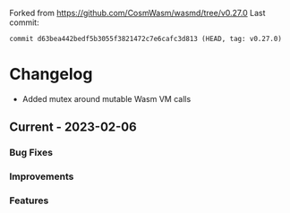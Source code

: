 Forked from https://github.com/CosmWasm/wasmd/tree/v0.27.0
Last commit:
```
commit d63bea442bedf5b3055f3821472c7e6cafc3d813 (HEAD, tag: v0.27.0)
```

# Changelog
- Added mutex around mutable Wasm VM calls

## Current - 2023-02-06

### Bug Fixes


### Improvements


### Features